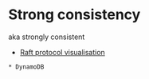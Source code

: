 # Strong consistency

aka strongly consistent

* [Raft protocol visualisation](https://thesecretlivesofdata.com/raft/)

~~~admonish example
* DynamoDB
~~~
